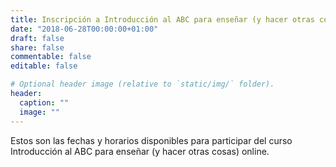 ```yaml
---
title: Inscripción a Introducción al ABC para enseñar (y hacer otras cosas) online
date: "2018-06-28T00:00:00+01:00"
draft: false
share: false
commentable: false
editable: false

# Optional header image (relative to `static/img/` folder).
header:
  caption: ""
  image: ""
---
```


Estos son las fechas y horarios disponibles para participar del curso Introducción al ABC para enseñar (y hacer otras cosas) online.

<!-- Principio del widget integrado de Calendly -->
<div class="calendly-inline-widget" align="left"  data-url="https://calendly.com/metadocencia/introduccion-abc-para-ensenar-otras-cosas-online?hide_event_type_details=1&primary_color=c83737" style="min-width:320px;height:630px;"></div>
<script type="text/javascript" src="https://assets.calendly.com/assets/external/widget.js"></script>
<!-- Final del widget integrado de Calendly -->

